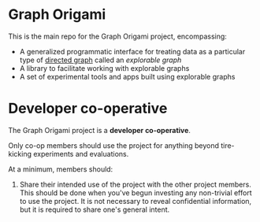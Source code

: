 # Graph Origami

This is the main repo for the Graph Origami project, encompassing:

- A generalized programmatic interface for treating data as a particular type of [directed graph](<https://en.wikipedia.org/wiki/Graph_(discrete_mathematics)#Directed_graph>) called an _explorable graph_
- A library to facilitate working with explorable graphs
- A set of experimental tools and apps built using explorable graphs

# Developer co-operative

The Graph Origami project is a **developer co-operative**.

Only co-op members should use the project for anything beyond tire-kicking experiments and evaluations.

At a minimum, members should:

1. Share their intended use of the project with the other project members. This should be done when you've begun investing any non-trivial effort to use the project. It is not necessary to reveal confidential information, but it is required to share one's general intent.
